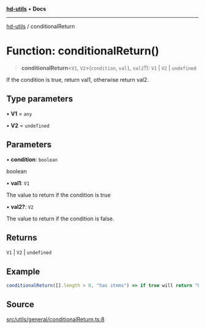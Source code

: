 [**hd-utils**](../README.md) • **Docs**

***

[hd-utils](../globals.md) / conditionalReturn

# Function: conditionalReturn()

> **conditionalReturn**\<`V1`, `V2`\>(`condition`, `val1`, `val2`?): `V1` \| `V2` \| `undefined`

If the condition is true, return val1, otherwise return val2.

## Type parameters

• **V1** = `any`

• **V2** = `undefined`

## Parameters

• **condition**: `boolean`

boolean

• **val1**: `V1`

The value to return if the condition is true

• **val2?**: `V2`

The value to return if the condition is false.

## Returns

`V1` \| `V2` \| `undefined`

## Example

```ts
conditionalReturn([].length > 0, "has items") => if true will return "has items" if not will return val2 (null if not provided)
```

## Source

[src/utils/general/conditionalReturn.ts:8](https://github.com/AhmadHddad/h-utils/blob/5c76ff5de068cee019fc632d9da2e395721bb48f/src/utils/general/conditionalReturn.ts#L8)
